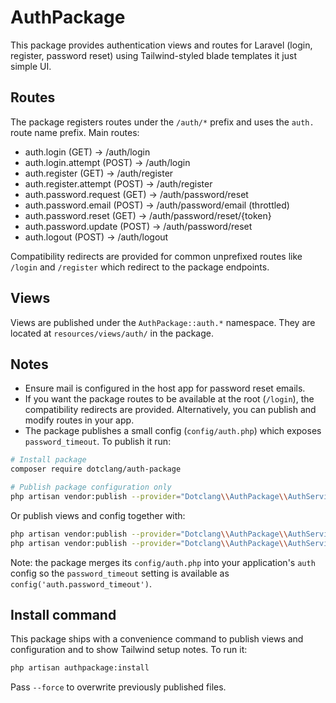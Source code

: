 # AuthPackage

This package provides authentication views and routes for Laravel (login, register, password reset) using Tailwind-styled blade templates it just simple UI.

## Routes

The package registers routes under the `/auth/*` prefix and uses the `auth.` route name prefix. Main routes:

- auth.login (GET) -> /auth/login
- auth.login.attempt (POST) -> /auth/login
- auth.register (GET) -> /auth/register
- auth.register.attempt (POST) -> /auth/register
- auth.password.request (GET) -> /auth/password/reset
- auth.password.email (POST) -> /auth/password/email (throttled)
- auth.password.reset (GET) -> /auth/password/reset/{token}
- auth.password.update (POST) -> /auth/password/reset
- auth.logout (POST) -> /auth/logout

Compatibility redirects are provided for common unprefixed routes like `/login` and `/register` which redirect to the package endpoints.

## Views

Views are published under the `AuthPackage::auth.*` namespace. They are located at `resources/views/auth/` in the package.

## Notes

- Ensure mail is configured in the host app for password reset emails.
- If you want the package routes to be available at the root (`/login`), the compatibility redirects are provided. Alternatively, you can publish and modify routes in your app.
- The package publishes a small config (`config/auth.php`) which exposes `password_timeout`. To publish it run:

```bash
# Install package
composer require dotclang/auth-package
```

```bash
# Publish package configuration only
php artisan vendor:publish --provider="Dotclang\\AuthPackage\\AuthServiceProvider" --tag="auth-config"
```

Or publish views and config together with:

```bash
php artisan vendor:publish --provider="Dotclang\\AuthPackage\\AuthServiceProvider" --tag="views"
php artisan vendor:publish --provider="Dotclang\\AuthPackage\\AuthServiceProvider" --tag="auth-config"
```

Note: the package merges its `config/auth.php` into your application's `auth` config so the `password_timeout` setting is available as `config('auth.password_timeout')`.

## Install command

This package ships with a convenience command to publish views and configuration and to show Tailwind setup notes. To run it:

```bash
php artisan authpackage:install
```

Pass `--force` to overwrite previously published files.
